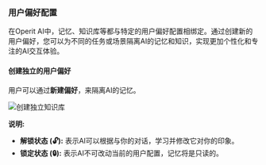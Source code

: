 ### 用户偏好配置

在Operit AI中，记忆、知识库等都与特定的用户偏好配置相绑定。通过创建新的用户偏好，您可以为不同的任务或场景隔离AI的记忆和知识，实现更加个性化和专注的AI交互体验。

#### 创建独立的用户偏好

用户可以通过**新建偏好**，来隔离AI的记忆。

![创建独立知识库](https://linux.do/uploads/default/optimized/4X/f/d/b/fdb51d2e0cffbd7b5aa48c13671d1739bafea74c_2_468x750.jpeg)

**说明:**
*   **解锁状态 (🔓):** 表示AI可以根据与你的对话，学习并修改它对你的印象。
*   **锁定状态 (🔒):** 表示AI不可改动当前的用户配置，记忆将是只读的。 